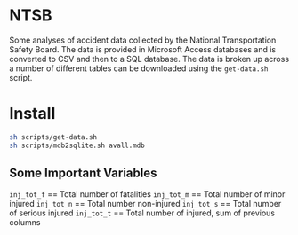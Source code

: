# NTSB

Some analyses of accident data collected by the National Transportation Safety Board. The data is provided in Microsoft Access databases and is converted to CSV and then to a SQL database. The data is broken up across a number of different tables can be downloaded using the `get-data.sh` script.

# Install

```sh
sh scripts/get-data.sh
sh scripts/mdb2sqlite.sh avall.mdb
```

## Some Important Variables

`inj_tot_f` == Total number of fatalities
`inj_tot_m` == Total number of minor injured
`inj_tot_n` == Total number non-injured
`inj_tot_s` == Total number of serious injured
`inj_tot_t` == Total number of injured, sum of previous columns